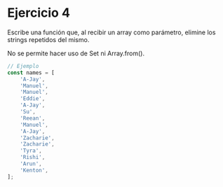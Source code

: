 # Ejercicio 4

Escribe una función que, al recibir un array como parámetro, elimine los strings repetidos del mismo.

No se permite hacer uso de Set ni Array.from().

```javascript
// Ejemplo
const names = [
    'A-Jay',
    'Manuel',
    'Manuel',
    'Eddie',
    'A-Jay',
    'Su',
    'Reean',
    'Manuel',
    'A-Jay',
    'Zacharie',
    'Zacharie',
    'Tyra',
    'Rishi',
    'Arun',
    'Kenton',
];
```

